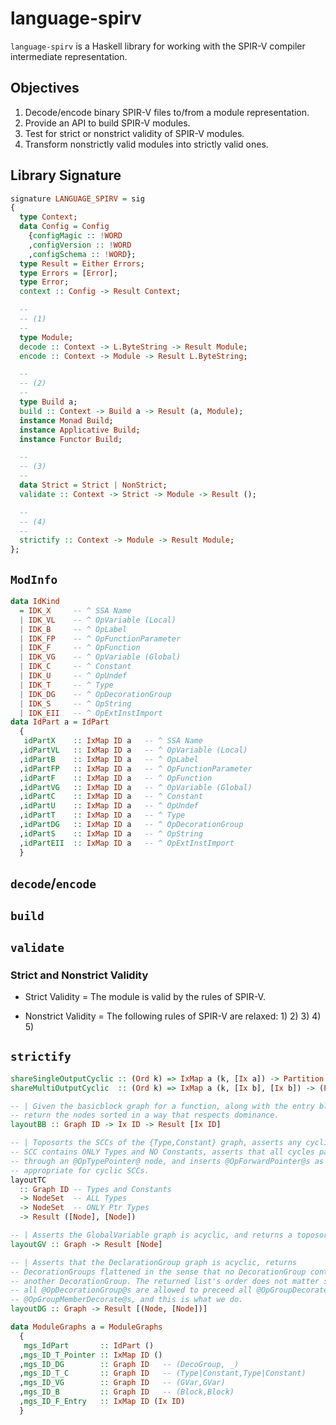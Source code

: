 # language-spirv

`language-spirv` is a Haskell library for working with the SPIR-V compiler
intermediate representation.

## Objectives

1) Decode/encode binary SPIR-V files to/from a module representation.
2) Provide an API to build SPIR-V modules.
3) Test for strict or nonstrict validity of SPIR-V modules.
4) Transform nonstrictly valid modules into strictly valid ones.

## Library Signature

```haskell
signature LANGUAGE_SPIRV = sig
{
  type Context;
  data Config = Config
    {configMagic :: !WORD
    ,configVersion :: !WORD
    ,configSchema :: !WORD};
  type Result = Either Errors;
  type Errors = [Error];
  type Error;
  context :: Config -> Result Context;

  --
  -- (1)
  --
  type Module;
  decode :: Context -> L.ByteString -> Result Module;
  encode :: Context -> Module -> Result L.ByteString;

  --
  -- (2)
  --
  type Build a;
  build :: Context -> Build a -> Result (a, Module);
  instance Monad Build;
  instance Applicative Build;
  instance Functor Build;

  --
  -- (3)
  --
  data Strict = Strict | NonStrict;
  validate :: Context -> Strict -> Module -> Result ();

  --
  -- (4)
  --
  strictify :: Context -> Module -> Result Module;
};
```

## `ModInfo`

```haskell
data IdKind
  = IDK_X     -- ^ SSA Name
  | IDK_VL    -- ^ OpVariable (Local)
  | IDK_B     -- ^ OpLabel
  | IDK_FP    -- ^ OpFunctionParameter
  | IDK_F     -- ^ OpFunction
  | IDK_VG    -- ^ OpVariable (Global)
  | IDK_C     -- ^ Constant
  | IDK_U     -- ^ OpUndef
  | IDK_T     -- ^ Type
  | IDK_DG    -- ^ OpDecorationGroup
  | IDK_S     -- ^ OpString
  | IDK_EII   -- ^ OpExtInstImport
data IdPart a = IdPart
  {
   idPartX    :: IxMap ID a   -- ^ SSA Name
  ,idPartVL   :: IxMap ID a   -- ^ OpVariable (Local)
  ,idPartB    :: IxMap ID a   -- ^ OpLabel
  ,idPartFP   :: IxMap ID a   -- ^ OpFunctionParameter
  ,idPartF    :: IxMap ID a   -- ^ OpFunction
  ,idPartVG   :: IxMap ID a   -- ^ OpVariable (Global)
  ,idPartC    :: IxMap ID a   -- ^ Constant
  ,idPartU    :: IxMap ID a   -- ^ OpUndef
  ,idPartT    :: IxMap ID a   -- ^ Type
  ,idPartDG   :: IxMap ID a   -- ^ OpDecorationGroup
  ,idPartS    :: IxMap ID a   -- ^ OpString
  ,idPartEII  :: IxMap ID a   -- ^ OpExtInstImport
  }
```





## `decode`/`encode`




## `build`





## `validate`

### Strict and Nonstrict Validity

* Strict Validity = The module is valid by the rules of SPIR-V.

* Nonstrict Validity = The following rules of SPIR-V are relaxed:
    1)
    2)
    3)
    4)
    5)








## `strictify`

```haskell
shareSingleOutputCyclic :: (Ord k) => IxMap a (k, [Ix a]) -> Partition a a
shareMultiOutputCyclic  :: (Ord k) => IxMap a (k, [Ix b], [Ix b]) -> (Partition a a, Partition b b)
```

```haskell
-- | Given the basicblock graph for a function, along with the entry block,
-- return the nodes sorted in a way that respects dominance.
layoutBB :: Graph ID -> Ix ID -> Result [Ix ID]

-- | Toposorts the SCCs of the {Type,Constant} graph, asserts any cyclic
-- SCC contains ONLY Types and NO Constants, asserts that all cycles pass
-- through an @OpTypePointer@ node, and inserts @OpForwardPointer@s as
-- appropriate for cyclic SCCs.
layoutTC
  :: Graph ID -- Types and Constants
  -> NodeSet  -- ALL Types
  -> NodeSet  -- ONLY Ptr Types
  -> Result ([Node], [Node])

-- | Asserts the GlobalVariable graph is acyclic, and returns a toposort.
layoutGV :: Graph -> Result [Node]

-- | Asserts that the DeclarationGroup graph is acyclic, returns
-- DecorationGroups flattened in the sense that no DecorationGroup contains
-- another DecorationGroup. The returned list's order does not matter since
-- all @OpDecorationGroup@s are allowed to preceed all @OpGroupDecorate@ and
-- @OpGroupMemberDecorate@s, and this is what we do.
layoutDG :: Graph -> Result [(Node, [Node])]
```

```haskell
data ModuleGraphs a = ModuleGraphs
  {
   mgs_IdPart       :: IdPart ()
  ,mgs_ID_T_Pointer :: IxMap ID ()
  ,mgs_ID_DG        :: Graph ID   -- (DecoGroup, _)
  ,mgs_ID_T_C       :: Graph ID   -- (Type|Constant,Type|Constant)
  ,mgs_ID_VG        :: Graph ID   -- (GVar,GVar)
  ,mgs_ID_B         :: Graph ID   -- (Block,Block)
  ,mgs_ID_F_Entry   :: IxMap ID (Ix ID)
  }
```




